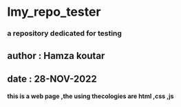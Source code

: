 # lmy_repo_tester
### a repository dedicated for testing
## author : Hamza koutar
## date : 28-NOV-2022

#### this is a web page ,the using thecologies are html ,css ,js

